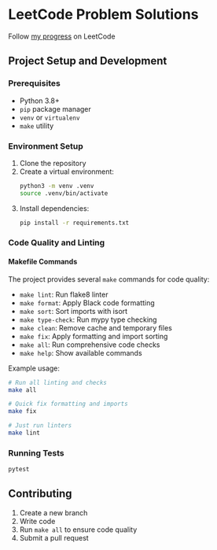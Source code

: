 # LeetCode Problem Solutions

Follow [my progress](https://leetcode.com/u/leet-nevskee/) on LeetCode

## Project Setup and Development

### Prerequisites

- Python 3.8+
- `pip` package manager
- `venv` or `virtualenv`
- `make` utility

### Environment Setup

1. Clone the repository
2. Create a virtual environment:
   ```bash
   python3 -m venv .venv
   source .venv/bin/activate
   ```
3. Install dependencies:
   ```bash
   pip install -r requirements.txt
   ```

### Code Quality and Linting

#### Makefile Commands

The project provides several `make` commands for code quality:

- `make lint`: Run flake8 linter
- `make format`: Apply Black code formatting
- `make sort`: Sort imports with isort
- `make type-check`: Run mypy type checking
- `make clean`: Remove cache and temporary files
- `make fix`: Apply formatting and import sorting
- `make all`: Run comprehensive code checks
- `make help`: Show available commands

Example usage:
```bash
# Run all linting and checks
make all

# Quick fix formatting and imports
make fix

# Just run linters
make lint
```

### Running Tests

```bash
pytest
```

## Contributing

1. Create a new branch
2. Write code
3. Run `make all` to ensure code quality
4. Submit a pull request
